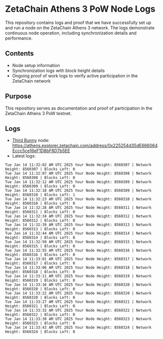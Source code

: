 # ZetaChain Athens 3 PoW Node Logs
This repository contains logs and proof that we have successfully set up and run a node on the ZetaChain Athens 3 network. The logs demonstrate continuous node operation, including synchronization details and performance.

## Contents
- Node setup information
- Synchronization logs with block height details
- Ongoing proof of work logs to verify active participation in the ZetaChain network

## Purpose
This repository serves as documentation and proof of participation in the ZetaChain Athens 3 PoW testnet.

## Logs

- [Third Bunny](https://thirdbunny.xyz/) node: https://athens.explorer.zetachain.com/address/0x225254d35dE666064Eccc5ce16eF1D8bF8D7b5EE
- Latest logs:
```
Tue Jan 14 11:32:02 AM UTC 2025 Your Node Height: 8560307 | Network Height: 8560307 | Blocks Left: 0
Tue Jan 14 11:32:07 AM UTC 2025 Your Node Height: 8560308 | Network Height: 8560308 | Blocks Left: 0
Tue Jan 14 11:32:12 AM UTC 2025 Your Node Height: 8560309 | Network Height: 8560309 | Blocks Left: 0
Tue Jan 14 11:32:18 AM UTC 2025 Your Node Height: 8560309 | Network Height: 8560310 | Blocks Left: 1
Tue Jan 14 11:32:23 AM UTC 2025 Your Node Height: 8560310 | Network Height: 8560310 | Blocks Left: 0
Tue Jan 14 11:32:28 AM UTC 2025 Your Node Height: 8560311 | Network Height: 8560311 | Blocks Left: 0
Tue Jan 14 11:32:34 AM UTC 2025 Your Node Height: 8560312 | Network Height: 8560312 | Blocks Left: 0
Tue Jan 14 11:32:39 AM UTC 2025 Your Node Height: 8560313 | Network Height: 8560313 | Blocks Left: 0
Tue Jan 14 11:32:44 AM UTC 2025 Your Node Height: 8560314 | Network Height: 8560314 | Blocks Left: 0
Tue Jan 14 11:32:50 AM UTC 2025 Your Node Height: 8560315 | Network Height: 8560315 | Blocks Left: 0
Tue Jan 14 11:32:55 AM UTC 2025 Your Node Height: 8560316 | Network Height: 8560316 | Blocks Left: 0
Tue Jan 14 11:33:01 AM UTC 2025 Your Node Height: 8560317 | Network Height: 8560317 | Blocks Left: 0
Tue Jan 14 11:33:06 AM UTC 2025 Your Node Height: 8560318 | Network Height: 8560318 | Blocks Left: 0
Tue Jan 14 11:33:11 AM UTC 2025 Your Node Height: 8560319 | Network Height: 8560319 | Blocks Left: 0
Tue Jan 14 11:33:16 AM UTC 2025 Your Node Height: 8560320 | Network Height: 8560320 | Blocks Left: 0
Tue Jan 14 11:33:22 AM UTC 2025 Your Node Height: 8560320 | Network Height: 8560320 | Blocks Left: 0
Tue Jan 14 11:33:27 AM UTC 2025 Your Node Height: 8560321 | Network Height: 8560321 | Blocks Left: 0
Tue Jan 14 11:33:32 AM UTC 2025 Your Node Height: 8560322 | Network Height: 8560322 | Blocks Left: 0
Tue Jan 14 11:33:38 AM UTC 2025 Your Node Height: 8560323 | Network Height: 8560323 | Blocks Left: 0
Tue Jan 14 11:33:43 AM UTC 2025 Your Node Height: 8560324 | Network Height: 8560324 | Blocks Left: 0
```
